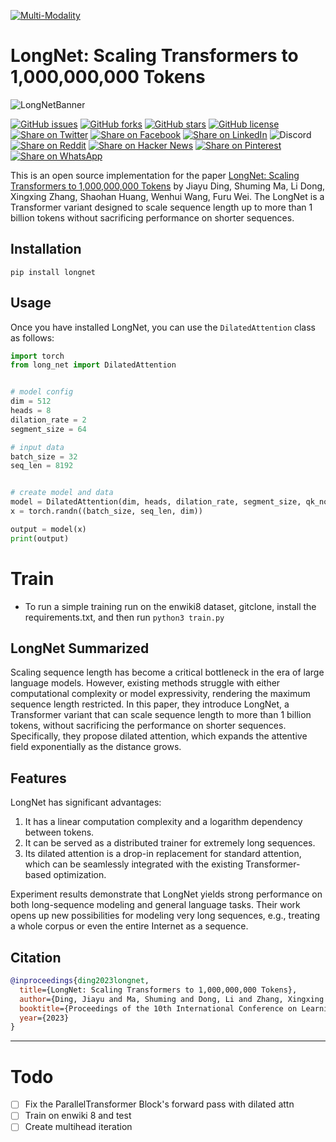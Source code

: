 [![Multi-Modality](images/agorabanner.png)](https://discord.gg/qUtxnK2NMf)


# LongNet: Scaling Transformers to 1,000,000,000 Tokens
![LongNetBanner](images/longnet.jpg)


[![GitHub issues](https://img.shields.io/github/issues/kyegomez/LongNet)](https://github.com/kyegomez/LongNet/issues) 
[![GitHub forks](https://img.shields.io/github/forks/kyegomez/LongNet)](https://github.com/kyegomez/LongNet/network) 
[![GitHub stars](https://img.shields.io/github/stars/kyegomez/LongNet)](https://github.com/kyegomez/LongNet/stargazers) [![GitHub license](https://img.shields.io/github/license/kyegomez/LongNet)](https://github.com/kyegomez/LongNet/blob/master/LICENSE)
[![Share on Twitter](https://img.shields.io/twitter/url/https/twitter.com/cloudposse.svg?style=social&label=Share%20%40kyegomez/LongNet)](https://twitter.com/intent/tweet?text=Excited%20to%20introduce%20LongNet,%20the%20all-new%20LongSequence%20model%20with%20the%20potential%20to%20revolutionize%20automation.%20Join%20us%20on%20this%20journey%20towards%20a%20smarter%20future.%20%23LongNet%20%23LongSequence&url=https%3A%2F%2Fgithub.com%2Fkyegomez%2FLongNet)
[![Share on Facebook](https://img.shields.io/badge/Share-%20facebook-blue)](https://www.facebook.com/sharer/sharer.php?u=https%3A%2F%2Fgithub.com%2Fkyegomez%2FLongNet)
[![Share on LinkedIn](https://img.shields.io/badge/Share-%20linkedin-blue)](https://www.linkedin.com/shareArticle?mini=true&url=https%3A%2F%2Fgithub.com%2Fkyegomez%2FLongNet&title=Introducing%20LongNet%2C%20the%20All-New%20LongSequence%20Model&summary=LongNet%20is%20the%20next-generation%20LongSequence%20model%20that%20promises%20to%20transform%20industries%20with%20its%20intelligence%20and%20efficiency.%20Join%20us%20to%20be%20a%20part%20of%20this%20revolutionary%20journey%20%23LongNet%20%23LongSequence&source=)
![Discord](https://img.shields.io/discord/999382051935506503)
[![Share on Reddit](https://img.shields.io/badge/-Share%20on%20Reddit-orange)](https://www.reddit.com/submit?url=https%3A%2F%2Fgithub.com%2Fkyegomez%2FLongNet&title=Exciting%20Times%20Ahead%20with%20LongNet%2C%20the%20All-New%20LongSequence%20Model%20%23LongNet%20%23LongSequence) [![Share on Hacker News](https://img.shields.io/badge/-Share%20on%20Hacker%20News-orange)](https://news.ycombinator.com/submitlink?u=https%3A%2F%2Fgithub.com%2Fkyegomez%2FLongNet&t=Exciting%20Times%20Ahead%20with%20LongNet%2C%20the%20All-New%20LongSequence%20Model%20%23LongNet%20%23LongSequence)
[![Share on Pinterest](https://img.shields.io/badge/-Share%20on%20Pinterest-red)](https://pinterest.com/pin/create/button/?url=https%3A%2F%2Fgithub.com%2Fkyegomez%2FLongNet&media=https%3A%2F%2Fexample.com%2Fimage.jpg&description=LongNet%2C%20the%20Revolutionary%20LongSequence%20Model%20that%20will%20Change%20the%20Way%20We%20Work%20%23LongNet%20%23LongSequence)
[![Share on WhatsApp](https://img.shields.io/badge/-Share%20on%20WhatsApp-green)](https://api.whatsapp.com/send?text=I%20just%20discovered%20LongNet,%20the%20all-new%20LongSequence%20model%20that%20promises%20to%20revolutionize%20automation.%20Join%20me%20on%20this%20exciting%20journey%20towards%20a%20smarter%20future.%20%23LongNet%20%23LongSequence%0A%0Ahttps%3A%2F%2Fgithub.com%2Fkyegomez%2FLongNet)



This is an open source implementation for the paper [LongNet: Scaling Transformers to 1,000,000,000 Tokens](https://arxiv.org/abs/2307.02486) by Jiayu Ding, Shuming Ma, Li Dong, Xingxing Zhang, Shaohan Huang, Wenhui Wang, Furu Wei. The LongNet is a Transformer variant designed to scale sequence length up to more than 1 billion tokens without sacrificing performance on shorter sequences.


## Installation

```shell
pip install longnet
```

## Usage

Once you have installed LongNet, you can use the `DilatedAttention` class as follows:

```python
import torch
from long_net import DilatedAttention


# model config
dim = 512
heads = 8
dilation_rate = 2
segment_size = 64

# input data
batch_size = 32
seq_len = 8192


# create model and data
model = DilatedAttention(dim, heads, dilation_rate, segment_size, qk_norm=True)
x = torch.randn((batch_size, seq_len, dim))

output = model(x)
print(output)


```


# Train
- To run a simple training run on the enwiki8 dataset, gitclone, install the requirements.txt, and then run `python3 train.py`

## LongNet Summarized

Scaling sequence length has become a critical bottleneck in the era of large language models. However, existing methods struggle with either computational complexity or model expressivity, rendering the maximum sequence length restricted. In this paper, they introduce LongNet, a Transformer variant that can scale sequence length to more than 1 billion tokens, without sacrificing the performance on shorter sequences. Specifically, they propose dilated attention, which expands the attentive field exponentially as the distance grows.

## Features
LongNet has significant advantages:
1. It has a linear computation complexity and a logarithm dependency between tokens.
2. It can be served as a distributed trainer for extremely long sequences.
3. Its dilated attention is a drop-in replacement for standard attention, which can be seamlessly integrated with the existing Transformer-based optimization.

Experiment results demonstrate that LongNet yields strong performance on both long-sequence modeling and general language tasks. Their work opens up new possibilities for modeling very long sequences, e.g., treating a whole corpus or even the entire Internet as a sequence.


## Citation
```bibtex
@inproceedings{ding2023longnet,
  title={LongNet: Scaling Transformers to 1,000,000,000 Tokens},
  author={Ding, Jiayu and Ma, Shuming and Dong, Li and Zhang, Xingxing and Huang, Shaohan and Wang, Wenhui and Wei, Furu},
  booktitle={Proceedings of the 10th International Conference on Learning Representations},
  year={2023}
}
```

-----

# Todo

- [ ] Fix the ParallelTransformer Block's forward pass with dilated attn
- [ ] Train on enwiki 8 and test
- [ ] Create multihead iteration

